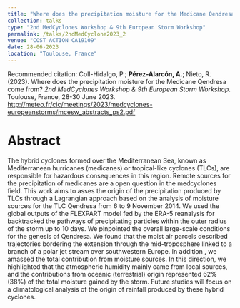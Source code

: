 ```yaml
---
title: "Where does the precipitation moisture for the Medicane Qendresa come from?"
collection: talks
type: "2nd MedCyclones Workshop & 9th European Storm Workshop"
permalink: /talks/2ndMedCyclone2023_2
venue: "COST ACTION CA19109"
date: 28-06-2023
location: "Toulouse, France"
---
```


Recommended citation: Coll-Hidalgo, P.; <b>Pérez-Alarcón, A.</b>;  Nieto, R. (2023). 
Where does the precipitation moisture for the Medicane Qendresa come from? <i> 2nd MedCyclones Workshop & 9th European Storm Workshop</i>.
Toulouse, France, 28-30 June 2023. <a href="http://meteo.fr/cic/meetings/2023/medcyclones-europeanstorms/mcesw_abstracts_ps2.pdf">http://meteo.fr/cic/meetings/2023/medcyclones-europeanstorms/mcesw_abstracts_ps2.pdf</a>

# Abstract

The hybrid cyclones formed over the Mediterranean Sea, known as Mediterranean hurricanes (medicanes) or
tropical-like cyclones (TLCs), are responsible for hazardous consequences in this region. Remote sources for the
precipitation of medicanes are a open question in the medcyclones field. This work aims to asses the origin of the
precipitation produced by TLCs through a Lagrangian approach based on the analysis of moisture sources for the TLC
Qendresa from 6 to 9 November 2014.
We used the global outputs of the FLEXPART model fed by the ERA-5 reanalysis for backtracked the pathways of
precipitating particles within the outer radius of the storm up to 10 days. We pinpointed the overall large-scale
conditions for the genesis of Qendresa. We found that the moist air parcels described trajectories bordering the
extension through the mid-troposphere linked to a branch of a polar jet stream over southwestern Europe. In
addition , we amassed the total contribution from moisture sources. In this direction, we highlighted that the
atmospheric humidity mainly came from local sources, and the contributions from oceanic (terrestrial) origin
represented 62% (38%) of the total moisture gained by the storm. Future studies will focus on a climatological
analysis of the origin of rainfall produced by these hybrid cyclones.
